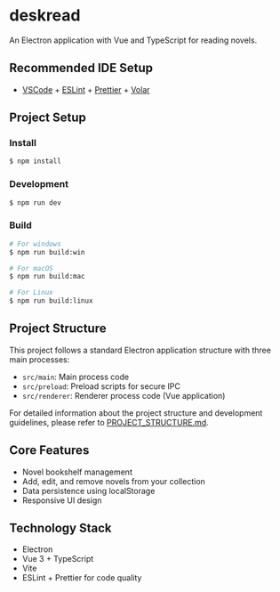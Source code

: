 # deskread

An Electron application with Vue and TypeScript for reading novels.

## Recommended IDE Setup

- [VSCode](https://code.visualstudio.com/) + [ESLint](https://marketplace.visualstudio.com/items?itemName=dbaeumer.vscode-eslint) + [Prettier](https://marketplace.visualstudio.com/items?itemName=esbenp.prettier-vscode) + [Volar](https://marketplace.visualstudio.com/items?itemName=Vue.volar)

## Project Setup

### Install

```bash
$ npm install
```

### Development

```bash
$ npm run dev
```

### Build

```bash
# For windows
$ npm run build:win

# For macOS
$ npm run build:mac

# For Linux
$ npm run build:linux
```

## Project Structure

This project follows a standard Electron application structure with three main processes:

- `src/main`: Main process code
- `src/preload`: Preload scripts for secure IPC
- `src/renderer`: Renderer process code (Vue application)

For detailed information about the project structure and development guidelines, please refer to [PROJECT_STRUCTURE.md](PROJECT_STRUCTURE.md).

## Core Features

- Novel bookshelf management
- Add, edit, and remove novels from your collection
- Data persistence using localStorage
- Responsive UI design

## Technology Stack

- Electron
- Vue 3 + TypeScript
- Vite
- ESLint + Prettier for code quality